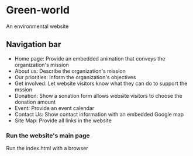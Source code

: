 # Green-world
An environmental website

## Navigation bar
* Home page: Provide an embedded animation that conveys the organization's mission
* About us: Describe the organization's mission 
* Our priorities: Inform the organization's objectives
* Get involved: Let website visitors know what they can do to support the mssion
* Donation: Show a sonation form allows website visitors to choose the donation amount
* Event: Provide an event calendar
* Contact Us: Show contact information with an embedded Google map
* Site Map: Provide all links in the website

### Run the website's main page
Run the index.html with a browser 
